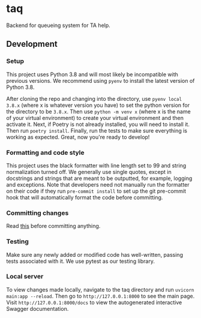 # taq

Backend for queueing system for TA help.

## Development

### Setup
This project uses Python 3.8 and will most likely be incompatible with previous versions. We recommend using `pyenv` to install the latest version of Python 3.8.

After cloning the repo and changing into the directory, use `pyenv local 3.8.x` (where x is whatever version you have) to set the python version for the directory to be `3.8.x`. Then use `python -m venv x` (where x is the name of your virtual environment) to create your virtual environment and then activate it. Next, if Poetry is not already installed, you will need to install it. Then run `poetry install`. Finally, run the tests to make sure everything is working as expected. Great, now you're ready to develop!

### Formatting and code style
This project uses the black formatter with line length set to 99 and string normalization turned off. We generally use single quotes, except in docstrings and strings that are meant to be outputted, for example, logging and exceptions. Note that developers need not manually run the formatter on their code if they run `pre-commit install` to set up the git pre-commit hook that will automatically format the code before committing.

### Committing changes
Read [this](https://chris.beams.io/posts/git-commit/) before committing anything.

### Testing
Make sure any newly added or modified code has well-written, passing tests associated with it. We use pytest as our testing library.

### Local server
To view changes made locally, navigate to the taq directory and run `uvicorn main:app --reload`. Then go to `http://127.0.0.1:8000` to see the main page. Visit `http://127.0.0.1:8000/docs` to view the autogenerated interactive Swagger documentation.
